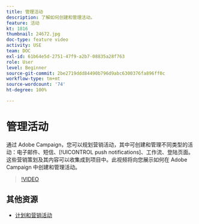 ```yaml
---
title: 管理活动
description: 了解如何创建和管理活动。
feature: 活动
kt: 1816
thumbnail: 24672.jpg
doc-type: feature video
activity: USE
team: DOC
exl-id: 61b64e5d-2751-47f9-a2b7-08835a28f763
role: User
level: Beginner
source-git-commit: 2be2719ddd84490b796d9abc6300376fa896ff0c
workflow-type: tm+mt
source-wordcount: '74'
ht-degree: 100%

---
```


# 管理活动

通过 Adobe Campaign，您可以规划营销活动，其中可创建和管理不同类型的活动：电子邮件、短信、[!UICONTROL push notifications]、工作流、登陆页面。这些营销策划及其内容可以收集成到项目中。此视频将向您展示如何在 Adobe Campaign 中创建和管理活动。

>[!VIDEO](https://video.tv.adobe.com/v/24672?quality=12)

## 其他资源

* [计划和营销活动](https://experienceleague.adobe.com/docs/campaign-standard/using/getting-started/marketing-plans/programs-and-campaigns.html?lang=zh-Hans)
